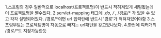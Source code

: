 1.스프링의 경우 일반적으로 localhost/프로젝트명/이 반드시 적혀져있게 세팅됬는데
이 프로젝트명을 뺄수있다.
2.servlet-mapping 태그에 *.do, /* , /경로/*  가 있을 수 있고 각각 설명되어있다.
/경로/*이면 url 입력란에 반드시 '경로'가 적혀져있어야함
3.스프링부트는 프로젝트명이 자동으로 빼지는 url패턴을 갖고있나보다.
4.한번에 여러개의 /경로/*도 지정가능한듯